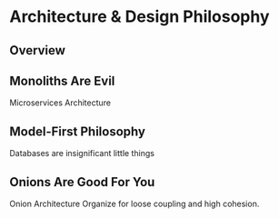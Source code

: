 # Architecture & Design Philosophy

## Overview

## Monoliths Are Evil
Microservices Architecture

## Model-First Philosophy
Databases are insignificant little things

## Onions Are Good For You
Onion Architecture
Organize for loose coupling and high cohesion.